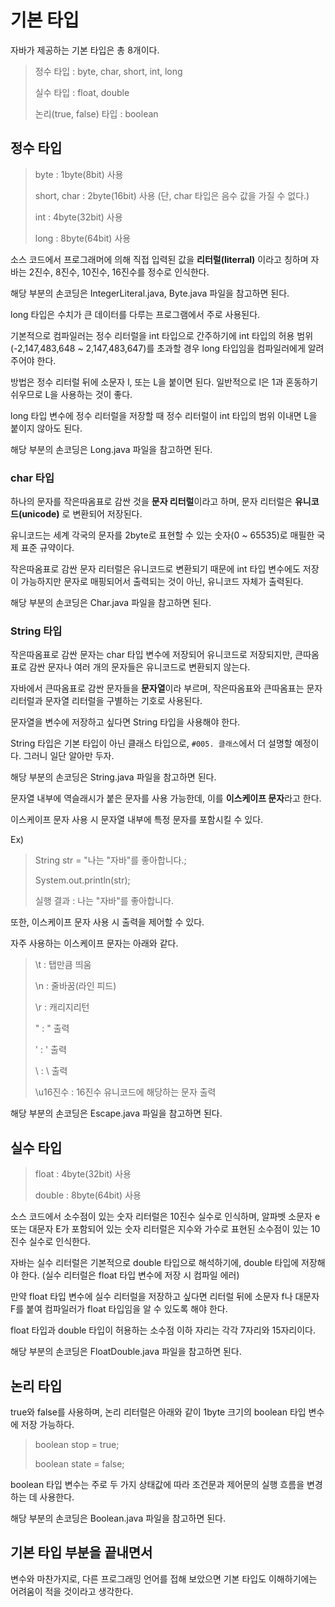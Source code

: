 # 기본 타입

자바가 제공하는 기본 타입은 총 8개이다.

> 정수 타입 : byte, char, short, int, long
>
> 실수 타입 : float, double
>
> 논리(true, false) 타입 : boolean

## 정수 타입

> byte : 1byte(8bit) 사용
>
> short, char : 2byte(16bit) 사용 (단, char 타입은 음수 값을 가질 수 없다.)
>
> int : 4byte(32bit) 사용
>
> long : 8byte(64bit) 사용

소스 코드에서 프로그래머에 의해 직접 입력된 값을 **리터럴(literral)** 이라고 칭하며 자바는 2진수, 8진수, 10진수, 16진수를 정수로 인식한다.

해당 부분의 손코딩은 IntegerLiteral.java, Byte.java 파일을 참고하면 된다.

long 타입은 수치가 큰 데이터를 다루는 프로그램에서 주로 사용된다.

기본적으로 컴파일러는 정수 리터럴을 int 타입으로 간주하기에 int 타입의 허용 범위(-2,147,483,648 ~ 2,147,483,647)를 초과할 경우 long 타입임을 컴파일러에게 알려 주어야 한다.

방법은 정수 리터럴 뒤에 소문자 l, 또는 L을 붙이면 된다. 일반적으로 l은 1과 혼동하기 쉬우므로 L을 사용하는 것이 좋다.

long 타입 변수에 정수 리터럴을 저장할 때 정수 리터럴이 int 타입의 범위 이내면 L을 붙이지 않아도 된다.

해당 부분의 손코딩은 Long.java 파일을 참고하면 된다.

### char 타입
하나의 문자를 작은따옴표로 감싼 것을 **문자 리터럴**이라고 하며, 문자 리터럴은 **유니코드(unicode)** 로 변환되어 저장된다.

유니코드는 세계 각국의 문자를 2byte로 표현할 수 있는 숫자(0 ~ 65535)로 매필한 국제 표준 규약이다.

작은따옴표로 감싼 문자 리터럴은 유니코드로 변환되기 때문에 int 타입 변수에도 저장이 가능하지만 문자로 매핑되어서 출력되는 것이 아닌, 유니코드 자체가 출력된다.

해당 부분의 손코딩은 Char.java 파일을 참고하면 된다.

### String 타입
작은따옴표로 감싼 문자는 char 타입 변수에 저장되어 유니코드로 저장되지만, 큰따옴표로 감싼 문자나 여러 개의 문자들은 유니코드로 변환되지 않는다.

자바에서 큰따옴표로 감싼 문자들을 **문자열**이라 부르며, 작은따옴표와 큰따옴표는 문자 리터럴과 문자열 리터럴을 구별하는 기호로 사용된다.

문자열을 변수에 저장하고 싶다면 String 타입을 사용해야 한다.

String 타입은 기본 타입이 아닌 클래스 타입으로, ``#005. 클래스``에서 더 설명할 예정이다. 그러니 일단 알아만 두자.

해당 부분의 손코딩은 String.java 파일을 참고하면 된다.

문자열 내부에 역슬래시가 붙은 문자를 사용 가능한데, 이를 **이스케이프 문자**라고 한다.

이스케이프 문자 사용 시 문자열 내부에 특정 문자를 포함시킬 수 있다.

Ex)
> String str = "나는 \"자바\"를 좋아합니다.;
>
> System.out.println(str);
>
> 실행 결과 : 나는 "자바"를 좋아합니다.

또한, 이스케이프 문자 사용 시 출력을 제어할 수 있다.

자주 사용하는 이스케이프 문자는 아래와 같다.
> \t : 탭만큼 띄움
>
> \n : 줄바꿈(라인 피드)
>
> \r : 캐리지리턴
>
> \" : " 출력
>
> \' : ' 출력
>
> \\ : \ 출력
>
> \u16진수 : 16진수 유니코드에 해당하는 문자 출력

해당 부분의 손코딩은 Escape.java 파일을 참고하면 된다.

## 실수 타입

> float : 4byte(32bit) 사용
>
> double : 8byte(64bit) 사용

소스 코드에서 소수점이 있는 숫자 리터럴은 10진수 실수로 인식하며, 알파벳 소문자 e 또는 대문자 E가 포함되어 있는 숫자 리터럴은 지수와 가수로 표현된 소수점이 있는 10진수 실수로 인식한다.

자바는 실수 리터럴은 기본적으로 double 타입으로 해석하기에, double 타입에 저장해야 한다. (실수 리터럴은 float 타입 변수에 저장 시 컴파일 에러)

만약 float 타입 변수에 실수 리터럴을 저장하고 싶다면 리터럴 뒤에 소문자 f나 대문자 F를 붙여 컴파일러가 float 타입임을 알 수 있도록 해야 한다.

float 타입과 double 타입이 허용하는 소수점 이하 자리는 각각 7자리와 15자리이다.

해당 부분의 손코딩은 FloatDouble.java 파일을 참고하면 된다.

## 논리 타입

true와 false를 사용하며, 논리 리터럴은 아래와 같이 1byte 크기의 boolean 타입 변수에 저장 가능하다.
> boolean stop = true;
>
> boolean state = false;

boolean 타입 변수는 주로 두 가지 상태값에 따라 조건문과 제어문의 실행 흐름을 변경하는 데 사용한다.

해당 부분의 손코딩은 Boolean.java 파일을 참고하면 된다.

## 기본 타입 부분을 끝내면서

변수와 마찬가지로, 다른 프로그래밍 언어를 접해 보았으면 기본 타입도 이해하기에는 어려움이 적을 것이라고 생각한다.

